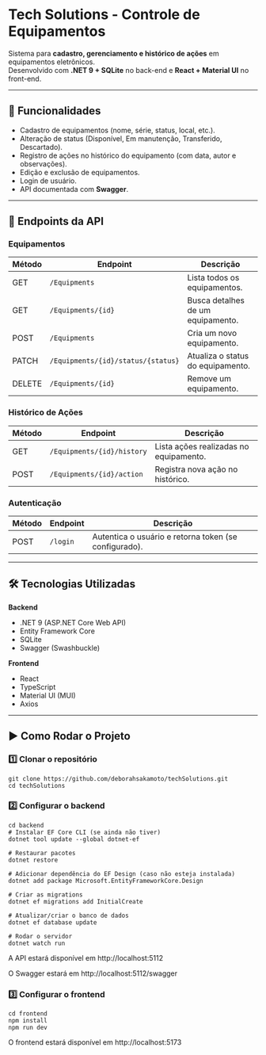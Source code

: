 # Tech Solutions - Controle de Equipamentos

Sistema para **cadastro, gerenciamento e histórico de ações** em equipamentos eletrônicos.  
Desenvolvido com **.NET 9 + SQLite** no back-end e **React + Material UI** no front-end.

---

## 📌 Funcionalidades
- Cadastro de equipamentos (nome, série, status, local, etc.).
- Alteração de status (Disponível, Em manutenção, Transferido, Descartado).
- Registro de ações no histórico do equipamento (com data, autor e observações).
- Edição e exclusão de equipamentos.
- Login de usuário.
- API documentada com **Swagger**.

---

## 🔗 Endpoints da API

### **Equipamentos**
| Método  | Endpoint                              | Descrição |
|---------|---------------------------------------|-----------|
| GET     | `/Equipments`                         | Lista todos os equipamentos. |
| GET     | `/Equipments/{id}`                    | Busca detalhes de um equipamento. |
| POST    | `/Equipments`                         | Cria um novo equipamento. |
| PATCH   | `/Equipments/{id}/status/{status}`    | Atualiza o status do equipamento. |
| DELETE  | `/Equipments/{id}`                    | Remove um equipamento. |

### **Histórico de Ações**
| Método  | Endpoint                              | Descrição |
|---------|---------------------------------------|-----------|
| GET     | `/Equipments/{id}/history`            | Lista ações realizadas no equipamento. |
| POST    | `/Equipments/{id}/action`             | Registra nova ação no histórico. |

### **Autenticação**
| Método  | Endpoint      | Descrição |
|---------|--------------|-----------|
| POST    | `/login`     | Autentica o usuário e retorna token (se configurado). |

---

## 🛠 Tecnologias Utilizadas
**Backend**
- .NET 9 (ASP.NET Core Web API)
- Entity Framework Core
- SQLite
- Swagger (Swashbuckle)

**Frontend**
- React
- TypeScript
- Material UI (MUI)
- Axios

---

## ▶️ Como Rodar o Projeto

### 1️⃣ Clonar o repositório
    git clone https://github.com/deborahsakamoto/techSolutions.git
    cd techSolutions  
    
### 2️⃣ Configurar o backend
    cd backend
    # Instalar EF Core CLI (se ainda não tiver)
    dotnet tool update --global dotnet-ef
    
    # Restaurar pacotes
    dotnet restore
    
    # Adicionar dependência do EF Design (caso não esteja instalada)
    dotnet add package Microsoft.EntityFrameworkCore.Design
    
    # Criar as migrations
    dotnet ef migrations add InitialCreate
    
    # Atualizar/criar o banco de dados
    dotnet ef database update
    
    # Rodar o servidor
    dotnet watch run

A API estará disponível em http://localhost:5112

O Swagger estará em http://localhost:5112/swagger

### 3️⃣ Configurar o frontend
    cd frontend
    npm install
    npm run dev

O frontend estará disponível em http://localhost:5173
